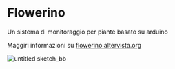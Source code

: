 # Flowerino
Un sistema di monitoraggio per piante basato su arduino
 
Maggiri informazioni su [flowerino.altervista.org](https://flowerino.altervista.org/)

![untitled sketch_bb](https://user-images.githubusercontent.com/16023697/40877196-f247ad6e-667c-11e8-993a-463293c5f0fe.jpg)
